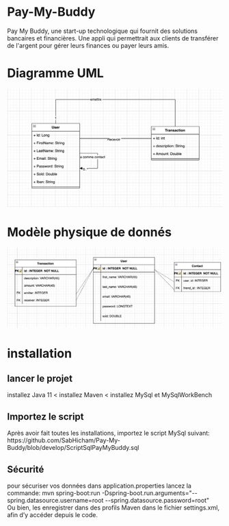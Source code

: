 <h1>Pay-My-Buddy</h1>
Pay My Buddy, une start-up technologique qui fournit des solutions bancaires et financières.
Une appli qui permettrait aux clients de transférer de l'argent pour gérer leurs finances ou payer leurs amis.

<h1>Diagramme UML</h1>
<img width="901" alt="uml_p6" src="https://github.com/SabHicham/Pay-My-Buddy/blob/develop/digramme%20de%20classe%20UML%20PayMyBuddy.png">

<h1>Modèle physique de donnés</h1>
<img width="901" alt="uml_p6" src="https://github.com/SabHicham/Pay-My-Buddy/blob/37be456859c371fe1b3f5bf7e18301d5d887ac4d/model%20physique%20de%20donne%CC%81es%20PayMyBuddy.png">

<h1>installation</h1>
<h2>lancer le projet</h2>
installez Java 11
<
installez Maven
<
installez MySql et MySqlWorkBench
<h2>Importez le script</h2>
Après avoir fait toutes les installations, importez le script MySql suivant:
https://github.com/SabHicham/Pay-My-Buddy/blob/develop/ScriptSqlPayMyBuddy.sql

<h2>Sécurité</h2>
pour sécuriser vos données dans application.properties lancez la commande:
mvn spring-boot:run -Dspring-boot.run.arguments="--spring.datasource.username=root --spring.datasource.password=root"
</br>
Ou bien, les enregistrer dans des profils Maven dans le fichier settings.xml, afin d’y accéder depuis le code.

